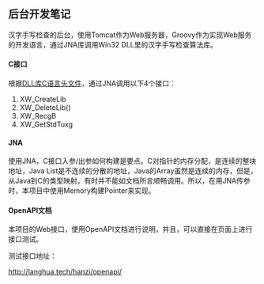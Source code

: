 ## 后台开发笔记
汉字手写检查的后台，使用Tomcat作为Web服务器，Groovy作为实现Web服务的开发语言，通过JNA库调用Win32 DLL里的汉字手写检查算法库。

#### C接口
根据[DLL库C语言头文件](https://github.com/langhua/handwriting/blob/master/src/main/resources/xw_api.h)，通过JNA调用以下4个接口：
1. XW_CreateLib
2. XW_DeleteLib()
3. XW_RecgB
4. XW_GetStdTuxg

#### JNA
使用JNA，C接口入参/出参如何构建是要点。C对指针的内存分配，是连续的整块地址，Java List是不连续的分散的地址，Java的Array虽然是连续的内存，但是，从Java到C的类型映射，有时并不能如文档所言顺畅调用。所以，在用JNA传参时，本项目中使用Memory构建Pointer来实现。

#### OpenAPI文档
本项目的Web接口，使用OpenAPI文档进行说明，并且，可以直接在页面上进行接口测试。

测试接口地址：

http://langhua.tech/hanzi/openapi/
